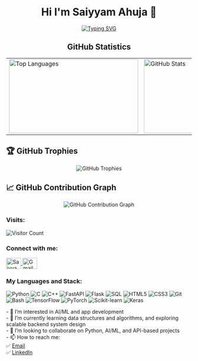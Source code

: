 <h1 align="center">Hi I'm Saiyyam Ahuja 👋</h1>

<p align="center">
  <a href="https://git.io/typing-svg">
    <img src="https://readme-typing-svg.herokuapp.com?font=Poppins&size=23&duration=4000&color=F714ED&center=true&vCenter=true&lines=Python+Developer;Backend+Dev;ML+Enthusiast" alt="Typing SVG" />
  </a>
</p>

<h2 align="center">GitHub Statistics</h2>

<table align="center">
  <tr>
    <td>
      <a href="https://github.com/saiyyamahuja">
        <img width="350" height="200" src="https://github-readme-stats.vercel.app/api/top-langs/?username=saiyyamahuja&show_icons=true&theme=midnight-purple&layout=compact&hide_title=true" alt="Top Languages"/>
      </a>
    </td>
    <td>
      <a href="https://github.com/saiyyamahuja">
        <img width="350" height="200" src="https://github-readme-stats.vercel.app/api?username=saiyyamahuja&show_icons=true&theme=ayu-mirage&hide_title=true" alt="GitHub Stats"/>
      </a>
    </td>
  </tr>
</table>

## 🏆 GitHub Trophies
<p align="center">
  <img src="https://github-profile-trophy.vercel.app/?username=saiyyamahuja&theme=radical&no-frame=false&no-bg=true&margin-w=4" alt="GitHub Trophies"/>
</p>

## 📈 GitHub Contribution Graph
<p align="center">
  <img src="https://github-readme-activity-graph.vercel.app/graph?username=saiyyamahuja&theme=react-dark" alt="GitHub Contribution Graph"/>
</p>

<p align="center">
  <h3>Visits:</h3>
  <img src="https://profile-counter.glitch.me/saiyyamahuja/count.svg" alt="Visitor Count"/>
</p>

<h3>Connect with me:</h3>
<p>
  <a href="https://www.linkedin.com/in/saiyyamahuja/" target="blank">
    <img align="center" src="https://raw.githubusercontent.com/rahuldkjain/github-profile-readme-generator/master/src/images/icons/Social/linked-in-alt.svg" alt="Saiyyam Ahuja" height="30" width="40" />
  </a>
  <a href="mailto:saiyyam@gmail.com" target="blank">
    <img align="center" src="https://upload.wikimedia.org/wikipedia/commons/4/4e/Gmail_Icon.png" alt="Gmail" height="30" width="40" />
  </a>
</p>

<h3>My Languages and Stack:</h3>
<p>
  <img src="https://img.shields.io/badge/python-3670A0?style=for-the-badge&logo=python&logoColor=ffdd54" alt="Python"/>
  <img src="https://img.shields.io/badge/c-%2300599C.svg?style=for-the-badge&logo=c&logoColor=white" alt="C"/>
  <img src="https://img.shields.io/badge/c++-%2300599C.svg?style=for-the-badge&logo=c%2B%2B&logoColor=white" alt="C++"/>
  <img src="https://img.shields.io/badge/FastAPI-005571?style=for-the-badge&logo=fastapi" alt="FastAPI"/>
  <img src="https://img.shields.io/badge/Flask-000000.svg?style=for-the-badge&logo=flask&logoColor=white" alt="Flask"/>
  <img src="https://img.shields.io/badge/SQL-003B57.svg?style=for-the-badge&logo=sqlite&logoColor=white" alt="SQL"/>
  <img src="https://img.shields.io/badge/HTML5-%23E34F26.svg?style=for-the-badge&logo=html5&logoColor=white" alt="HTML5"/>
  <img src="https://img.shields.io/badge/CSS3-%231572B6.svg?style=for-the-badge&logo=css3&logoColor=white" alt="CSS3"/>
  <img src="https://img.shields.io/badge/Git-%23F05033.svg?style=for-the-badge&logo=git&logoColor=white" alt="Git"/>
  <img src="https://img.shields.io/badge/Bash-121011.svg?style=for-the-badge&logo=gnubash&logoColor=white" alt="Bash"/>
  <img src="https://img.shields.io/badge/TensorFlow-FF6F00?style=for-the-badge&logo=tensorflow&logoColor=white" alt="TensorFlow"/>
  <img src="https://img.shields.io/badge/PyTorch-EE4C2C?style=for-the-badge&logo=pytorch&logoColor=white" alt="PyTorch"/>
  <img src="https://img.shields.io/badge/scikit_learn-F7931E?style=for-the-badge&logo=scikit-learn&logoColor=white" alt="Scikit-learn"/>
  <img src="https://img.shields.io/badge/Keras-D00000?style=for-the-badge&logo=keras&logoColor=white" alt="Keras"/>
</p>

<p>
  - 👀 I’m interested in AI/ML and app development<br>
  - 🌱 I’m currently learning data structures and algorithms, and exploring scalable backend system design<br>
  - 💞️ I’m looking to collaborate on Python, AI/ML, and API-based projects<br>
  - 📫 How to reach me:<br>
  ✅ <a href="mailto:saiyyam@gmail.com">Email</a><br>
  ✅ <a href="https://www.linkedin.com/in/saiyyamahuja/" target="_blank">LinkedIn</a> 
</p>
